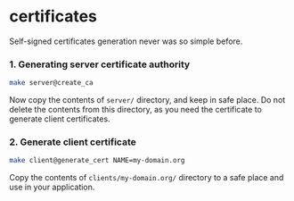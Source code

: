 # certificates

Self-signed certificates generation never was so simple before.

### 1. Generating server certificate authority

```bash
make server@create_ca
```

Now copy the contents of `server/` directory, and keep in safe place.
Do not delete the contents from this directory, as you need the certificate to generate client certificates.

### 2. Generate client certificate

```bash
make client@generate_cert NAME=my-domain.org
```

Copy the contents of `clients/my-domain.org/` directory to a safe place and use in your application.
